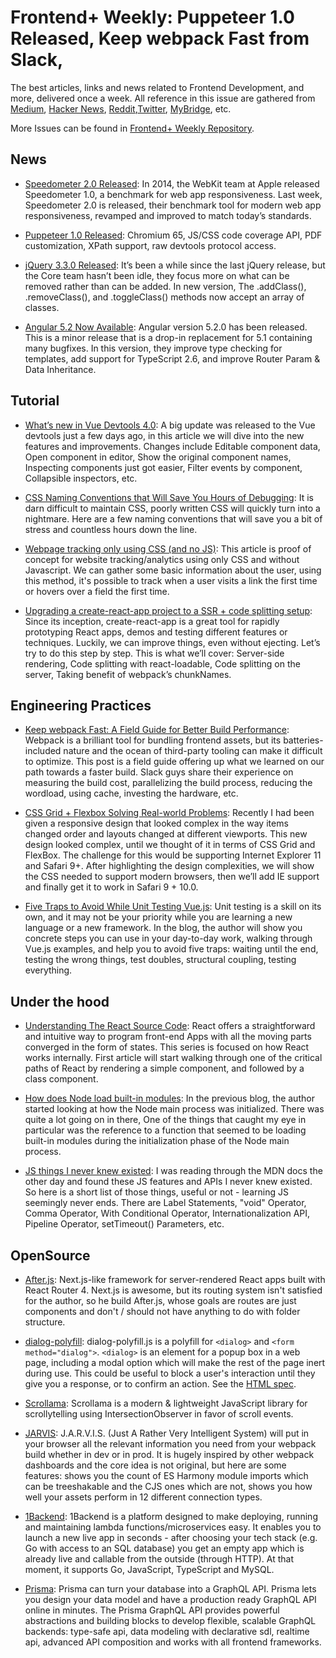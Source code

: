 # Frontend+ Weekly: Puppeteer 1.0 Released, Keep webpack Fast from Slack,

The best articles, links and news related to Frontend Development, and more, delivered once a week. All reference in this issue are gathered from [Medium](https://medium.com/@384924552), [Hacker News](https://news.ycombinator.com/news), [Reddit](reddit.com),[Twitter](twitter.com), [MyBridge](mybridge.co), etc.

More Issues can be found in [Frontend+ Weekly Repository](./README-en.md).

## News

* [Speedometer 2.0 Released](https://parg.co/U8N): In 2014, the WebKit team at Apple released Speedometer 1.0, a benchmark for web app responsiveness. Last week, Speedometer 2.0 is released, their benchmark tool for modern web app responsiveness, revamped and improved to match today’s standards.

* [Puppeteer 1.0 Released](https://parg.co/U8n): Chromium 65, JS/CSS code coverage API, PDF customization, XPath support, raw devtools protocol access.

* [jQuery 3.3.0 Released](https://parg.co/UkP): It’s been a while since the last jQuery release, but the Core team hasn’t been idle, they focus more on what can be removed rather than can be added. In new version, The .addClass(), .removeClass(), and .toggleClass() methods now accept an array of classes.

* [Angular 5.2 Now Available](https://parg.co/UkF): Angular version 5.2.0 has been released. This is a minor release that is a drop-in replacement for 5.1 containing many bugfixes. In this version, they improve type checking for templates, add support for TypeScript 2.6, and improve Router Param & Data Inheritance.

## Tutorial

* [What’s new in Vue Devtools 4.0](https://parg.co/U8O): A big update was released to the Vue devtools just a few days ago, in this article we will dive into the new features and improvements. Changes include Editable component data, Open component in editor, Show the original component names, Inspecting components just got easier, Filter events by component, Collapsible inspectors, etc.

* [CSS Naming Conventions that Will Save You Hours of Debugging](https://parg.co/UkE): It is darn difficult to maintain CSS, poorly written CSS will quickly turn into a nightmare. Here are a few naming conventions that will save you a bit of stress and countless hours down the line.

- [Webpage tracking only using CSS (and no JS)](https://github.com/jbtronics/CrookedStyleSheets): This article is proof of concept for website tracking/analytics using only CSS and without Javascript. We can gather some basic information about the user, using this method, it's possible to track when a user visits a link the first time or hovers over a field the first time.

* [Upgrading a create-react-app project to a SSR + code splitting setup](https://parg.co/Ukg): Since its inception, create-react-app is a great tool for rapidly prototyping React apps, demos and testing different features or techniques. Luckily, we can improve things, even without ejecting. Let’s try to do this step by step. This is what we’ll cover: Server-side rendering, Code splitting with react-loadable, Code splitting on the server, Taking benefit of webpack’s chunkNames.

## Engineering Practices

* [Keep webpack Fast: A Field Guide for Better Build Performance](https://parg.co/UkI): Webpack is a brilliant tool for bundling frontend assets, but its batteries-included nature and the ocean of third-party tooling can make it difficult to optimize. This post is a field guide offering up what we learned on our path towards a faster build. Slack guys share their experience on measuring the build cost, parallelizing the build process, reducing the wordload, using cache, investing the hardware, etc.

- [CSS Grid + Flexbox Solving Real-world Problems](https://parg.co/Ukv): Recently I had been given a responsive design that looked complex in the way items changed order and layouts changed at different viewports. This new design looked complex, until we thought of it in terms of CSS Grid and FlexBox. The challenge for this would be supporting Internet Explorer 11 and Safari 9+. After highlighting the design complexities, we will show the CSS needed to support modern browsers, then we’ll add IE support and finally get it to work in Safari 9 + 10.0.

- [Five Traps to Avoid While Unit Testing Vue.js](https://parg.co/UkZ): Unit testing is a skill on its own, and it may not be your priority while you are learning a new language or a new framework. In the blog, the author will show you concrete steps you can use in your day-to-day work, walking through Vue.js examples, and help you to avoid five traps: waiting until the end, testing the wrong things, test doubles, structural coupling, testing everything.

## Under the hood

* [Understanding The React Source Code](https://parg.co/UVD): React offers a straightforward and intuitive way to program front-end Apps with all the moving parts converged in the form of states. This series is focused on how React works internally. First article will start walking through one of the critical paths of React by rendering a simple component, and followed by a class component.

* [How does Node load built-in modules](https://parg.co/Ukj): In the previous blog, the author started looking at how the Node main process was initialized. There was quite a lot going on in there, One of the things that caught my eye in particular was the reference to a function that seemed to be loading built-in modules during the initialization phase of the Node main process.

* [JS things I never knew existed](https://parg.co/UkL): I was reading through the MDN docs the other day and found these JS features and APIs I never knew existed. So here is a short list of those things, useful or not - learning JS seemingly never ends. There are Label Statements, "void" Operator, Comma Operator, With Conditional Operator, Internationalization API, Pipeline Operator, setTimeout() Parameters, etc.

## OpenSource

* [After.js](https://github.com/jaredpalmer/after.js): Next.js-like framework for server-rendered React apps built with React Router 4. Next.js is awesome, but its routing system isn't satisfied for the author, so he build After.js, whose goals are routes are just components and don't / should not have anything to do with folder structure.

* [dialog-polyfill](https://github.com/GoogleChrome/dialog-polyfill): dialog-polyfill.js is a polyfill for `<dialog>` and `<form method="dialog">`. `<dialog>` is an element for a popup box in a web page, including a modal option which will make the rest of the page inert during use. This could be useful to block a user's interaction until they give you a response, or to confirm an action. See the [HTML spec](https://html.spec.whatwg.org/multipage/forms.html#the-dialog-element).

* [Scrollama](https://github.com/russellgoldenberg/scrollama): Scrollama is a modern & lightweight JavaScript library for scrollytelling using IntersectionObserver in favor of scroll events.

- [JARVIS](https://github.com/zouhir/jarvis): J.A.R.V.I.S. (Just A Rather Very Intelligent System) will put in your browser all the relevant information you need from your webpack build whether in dev or in prod. It is hugely inspired by other webpack dashboards and the core idea is not original, but here are some features: shows you the count of ES Harmony module imports which can be treeshakable and the CJS ones which are not, shows you how well your assets perform in 12 different connection types.

- [1Backend](https://github.com/1backend/1backend): 1Backend is a platform designed to make deploying, running and maintaining lambda functions/microservices easy. It enables you to launch a new live app in seconds - after choosing your tech stack (e.g. Go with access to an SQL database) you get an empty app which is already live and callable from the outside (through HTTP). At that moment, it supports Go, JavaScript, TypeScript and MySQL.

- [Prisma](https://github.com/graphcool/prisma): Prisma can turn your database into a GraphQL API. Prisma lets you design your data model and have a production ready GraphQL API online in minutes. The Prisma GraphQL API provides powerful abstractions and building blocks to develop flexible, scalable GraphQL backends: type-safe api, data modeling with declarative sdl, realtime api, advanced API composition and works with all frontend frameworks.
